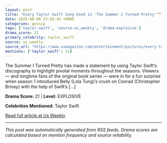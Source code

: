 ```yaml
---
layout: post
title: "Every Taylor Swift Song Used in 'The Summer I Turned Pretty'""
date: 2025-08-08 23:16:43 +0000
categories: gossip
tags: ['taylor-swift', 'source-us_weekly', 'drama-explosive']
drama_score: 21
primary_celebrity: taylor_swift
source: us_weekly
source_url: "https://www.usmagazine.com/entertainment/pictures/every-taylor-swift-song-used-in-the-summer-i-turned-pretty/""
mentions: {'taylor_swift': 21}
---
```


The Summer I Turned Pretty has made a statement by using Taylor Swift‘s discography to highlight pivotal moments throughout the seasons. Viewers — and longtime fans of the original book series — were in for a fun surprise when season 1 introduced Belly (Lola Tung)’s crush on Conrad (Christopher Briney) with the help of Swift’s […]

**Drama Score:** 21 | **Level:** EXPLOSIVE

**Celebrities Mentioned:** Taylor Swift

[Read full article at Us Weekly](https://www.usmagazine.com/entertainment/pictures/every-taylor-swift-song-used-in-the-summer-i-turned-pretty/)

---
*This post was automatically generated from RSS feeds. Drama scores are calculated based on mention frequency and source reliability.*
